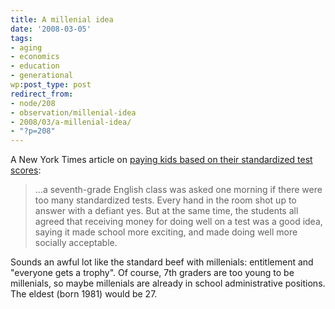 ```yaml
---
title: A millenial idea
date: '2008-03-05'
tags:
- aging
- economics
- education
- generational
wp:post_type: post
redirect_from:
- node/208
- observation/millenial-idea
- 2008/03/a-millenial-idea/
- "?p=208"
---
```


A New York Times article on [paying kids based on their standardized test scores](http://www.nytimes.com/2008/03/05/nyregion/05incentive.html):

> ...a seventh-grade English class was asked one morning if there were too many standardized tests. Every hand in the room shot up to answer with a defiant yes. But at the same time, the students all agreed that receiving money for doing well on a test was a good idea, saying it made school more exciting, and made doing well more socially acceptable.

Sounds an awful lot like the standard beef with millenials: entitlement and "everyone gets a trophy". Of course, 7th graders are too young to be millenials, so maybe millenials are already in school administrative positions. The eldest (born 1981) would be 27.
